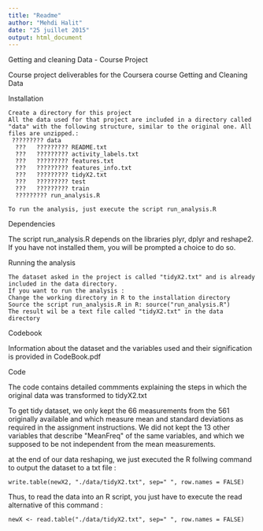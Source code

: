 ```yaml
---
title: "Readme"
author: "Mehdi Halit"
date: "25 juillet 2015"
output: html_document
---
```


Getting and cleaning Data - Course Project

Course project deliverables for the Coursera course Getting and Cleaning Data

Installation

    Create a directory for this project
    All the data used for that project are included in a directory called "data" with the following structure, similar to the original one. All files are unzipped.:
     ????????? data
      ???   ????????? README.txt
      ???   ????????? activity_labels.txt
      ???   ????????? features.txt
      ???   ????????? features_info.txt
      ???   ????????? tidyX2.txt
      ???   ????????? test
      ???   ????????? train
      ????????? run_analysis.R
      
    To run the analysis, just execute the script run_analysis.R
    
Dependencies

The script run_analysis.R depends on the libraries plyr, dplyr and reshape2. If you have not installed them, you will be prompted a choice to do so.

Running the analysis

    The dataset asked in the project is called "tidyX2.txt" and is already included in the data directory.
    If you want to run the analysis : 
    Change the working directory in R to the installation directory
    Source the script run_analysis.R in R: source("run_analysis.R")
    The result wil be a text file called "tidyX2.txt" in the data directory
    
Codebook

Information about the dataset and the variables used and their signification is provided in CodeBook.pdf

Code

The code contains detailed commments explaining the steps in which the original data was transformed to tidyX2.txt

To get tidy dataset, we only kept the 66 measurements from the 561 originally available and which measure mean and standard deviations as required in the assignment instructions. We did not kept the 13 other variables that describe "MeanFreq" of the same variables, and which we supposed to be not independent from the mean measurements.

at the end of our data reshaping, we just executed the R follwing command to output the dataset to a txt file :

```{r}
write.table(newX2, "./data/tidyX2.txt", sep=" ", row.names = FALSE)
```

Thus, to read the data into an R script, you just have to execute the read alternative of this command :

```{r}
newX <- read.table("./data/tidyX2.txt", sep=" ", row.names = FALSE)
```


